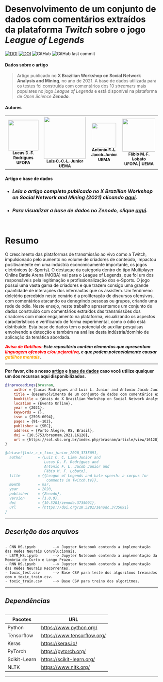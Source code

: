 # Desenvolvimento de um conjunto de dados com comentários extraídos da plataforma _Twitch_ sobre o jogo _League of Legends_

[![DOI](https://img.shields.io/badge/DOI-10.5753%2Fbrasnam.2021.16128-blue.svg)](https://doi.org/10.5753/brasnam.2021.16128)
[![DOI](https://img.shields.io/badge/Zenodo-10.5281%2Fzenodo.3735090-green.svg)](https://doi.org/10.5281/zenodo.3735090)
![GitHub](https://img.shields.io/github/license/fabiolobato/hate_speech_twitch)
![GitHub last commit](https://img.shields.io/github/last-commit/fabiolobato/hate_speech_twitch)

#### **Dados sobre o artigo**
> Artigo publicado no **X Brazilian Workshop on Social Network Analysis and Mining**, no ano de 2021. A base de dados utilizada para os testes foi construída com comentários dos 10 _streamers_ mais populares no jogo _League of Legends_ e está disponível na plataforma de _Open Science **Zenodo**_.

#### **Autores**
<table>
  <tr>
    <td align="center"><a href="http://lattes.cnpq.br/0426846510205467"><img style="width: 100px; height:auto;" src="https://bit.ly/3Ej189W" width="100px;" alt=""/><br /><sub><b>Lucas D. F. Rodrigues</b></sub></a><br /><sub><b>UFOPA</b></sub></a></td>
    <td align="center"><a href="http://lattes.cnpq.br/4856853219520680"><img style="width: 138px; height:auto;" src="http://servicosweb.cnpq.br/wspessoa/servletrecuperafoto?tipo=1&id=K8382971J4" width="100px;" alt=""/><br /><sub><b>Luiz C. C. L. Junior</b></sub></a><br /><sub><b>UEMA</b></sub></a></td>
    <td align="center"><a href="http://lattes.cnpq.br/4510520291728075"><img style="width: 80px; height:auto;" src="http://servicosweb.cnpq.br/wspessoa/servletrecuperafoto?tipo=1&id=K4125840Z1" width="100px;" alt=""/><br /><sub><b>Antonio F. L. Jacob Junior</b></sub></a><br /><sub><b>UEMA</b></sub></a></td>
    <td align="center"><a href="http://lattes.cnpq.br/8320014491229434"><img style="width: 108px; height:auto;" src="http://servicosweb.cnpq.br/wspessoa/servletrecuperafoto?tipo=1&id=K4450672H1" width="100px;" alt=""/><br /><sub><b>Fábio M. F. Lobato</b></sub></a><br /><sub><b>UFOPA | UEMA</b></sub></a></td>
  </tr>
<table>

#### **Artigo e base de dados**
- ### ***Leia o artigo completo publicado no X Brazilian Workshop on Social Network and Mining (2021) clicando <a href="https://doi.org/10.5753/brasnam.2021.16128">aqui</a>.***
- ### ***Para visualizar a base de dados no Zenodo, clique <a href="https://doi.org/10.5281/zenodo.3735090">aqui</a>.***

<br>

# Resumo

O crescimento das plataformas de transmissão ao vivo como a Twitch, impulsionado pelo aumento no volume de criadores de conteúdo, impactou positivamente em uma indústria economicamente importante, os jogos eletrônicos (e-Sports). O destaque da categoria dentro do tipo Multiplayer Online Battle Arena (MOBA) vai para o League of Legends, que foi um dos responsáveis pela legitimação e profissionalização dos e-Sports. O jogo possui uma vasta gama de criadores e que trazem consigo uma grande quantidade de interações dos internautas que os assistem. Um fenômeno deletério percebido neste cenário é a proliferação de discursos ofensivos, com comentários atacando ou denegrindo pessoas ou grupos, criando uma rede de ódio. Neste ensejo, neste trabalho apresentamos um conjunto de dados construído com comentários extraídos das transmissões dos criadores com maior engajamento na plataforma, visualizando os aspectos característicos e verificando de forma experimental, como o ódio está distribuído. Esta base de dados tem o potencial de auxiliar pesquisas envolvendo a detecção e também na análise desta indústria/domínio de aplicação da temática abordada. 

***<a style="color: red;">Aviso de Gatilhos:</a> Este repositório contém elementos que apresentam <a style="color: red;">linguagem ofensiva e/ou pejorativa</a>, e que podem potencialmente causar <a style="color: orange;">gatilhos mentais</a>.***

---

**Por favor, cite o nosso <a href="https://doi.org/10.5753/brasnam.2021.16128">artigo</a> e <a href="https://doi.org/10.5281/zenodo.3735090">base de dados</a> caso você utilize qualquer um dos recursos aqui disponibilizados.**

~~~bibtex
@inproceedings{brasnam,
    author = {Lucas Rodrigues and Luiz L. Junior and Antonio Jacob Junior and Fábio Lobato},
    title = {Desenvolvimento de um conjunto de dados com comentários extraídos da plataforma Twitch sobre o jogo League of Legends},
    booktitle = {Anais do X Brazilian Workshop on Social Network Analysis and Mining},
    location = {Evento Online},
    year = {2021},
    keywords = {},
    issn = {2595-6094},
    pages = {91--102},
    publisher = {SBC},
    address = {Porto Alegre, RS, Brasil},
    doi = {10.5753/brasnam.2021.16128},
    url = {https://sol.sbc.org.br/index.php/brasnam/article/view/16128}
}

~~~

~~~bibtex
@dataset{luiz_c_c_lima_junior_2020_3735091,
  author       = {Luiz C. C. Lima Junior and
                  Lucas D. F. Rodrigues and
                  Antonio F. L. Jacob Junior and
                  Fábio M. F. Lobato},
  title        = {{League of Legends and hate speech: a corpus for 
                   comments in Twitch.tv}},
  month        = mar,
  year         = 2020,
  publisher    = {Zenodo},
  version      = {1.0.0},
  doi          = {10.5281/zenodo.3735091},
  url          = {https://doi.org/10.5281/zenodo.3735091}
}

~~~

------------------------------------------
***Descrição dos arquivos***
------------------------------------------
~~~

- CNN_HS.ipynb        --> Jupyter Notebook contendo a implementação das Redes Neurais Convolucionais.
- LSTM_HS.ipynb       --> Jupyter Notebook contendo a implementação da Memória de Curto e Longo Prazo.
- RNN_HS.ipynb	      --> Jupyter Notebook contendo a implementação das Redes Neurais Recorrentes.	
- toxic_test.csv      --> Base CSV para teste dos algoritmos treinados com o toxic_train.csv.
- toxic_train.csv     --> Base CSV para treino dos algoritmos.

~~~
------------------------------------------

***Dependências***
------------------------------------------

| Pacotes      | URL    |
| ------       | ------ |
| Python       | https://www.python.org/ |
| Tensorflow   | https://www.tensorflow.org/ |
| Keras        | https://keras.io/ |
| PyTorch      | https://pytorch.org/ |
| Scikit-Learn | https://scikit-learn.org/ |
| NLTK         | https://www.nltk.org/ |

------------------------------------------